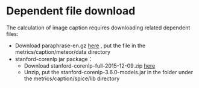 # Dependent file download

The calculation of image caption requires downloading related dependent files:
- Download paraphrase-en.gz [here](https://github.com/ruotianluo/coco-caption/tree/ea20010419a955fed9882f9dcc53f2dc1ac65092/pycocoevalcap/meteor/data) , put the file in the metrics/caption/meteor/data directory
- stanford-corenlp jar package：
  - Download stanford-corenlp-full-2015-12-09.zip [here](http://nlp.stanford.edu/software/stanford-corenlp-full-2015-12-09.zip)
  - Unzip, put the stanford-corenlp-3.6.0-models.jar in the folder under the metrics/caption/spice/lib directory